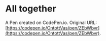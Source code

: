 # All together

A Pen created on CodePen.io. Original URL: [https://codepen.io/OntottVas/pen/ZEbWbvr](https://codepen.io/OntottVas/pen/ZEbWbvr).


